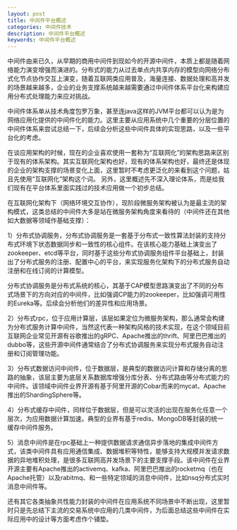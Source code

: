 ```yaml
---
layout: post
title: 中间件平台概述
categories: 中间件技术
description: 中间件平台概述
keywords: 中间件平台概述
---
```

<body><div id='preview-contents' class='note-content'>

<p>中间件由来已久，从早期的商用中间件到现如今的开源中间件，本质上都是随着网络能力演变增强而演进的。分布式的能力从过去单点内共享内存的模型向网络分布式化节点协作交互上演变，随着互联网类应用普及，海量连接、数据处理和高并发的场景越来越多，企业的业务支撑系统越来越需要通过中间件体系平台化来构建应用分布式处理能力来应对挑战。</p>

<p>中间件体系单从技术角度包罗万象，甚至连java这样的JVM平台都可以认为是为网络应用化提供的中间件化的能力。这里主要从应用系统中几个重要的分层位置的中间件体系来尝试总结一下，后续会分析这些中间件具体的实现思路，以及一些平台化的考虑。</p>

<p>在谈应用架构的时候，现在的企业喜欢使用一套称为“互联网化”的架构思路来区别于现有的体系架构。其实互联网化架构也好，现有的体系架构也好，最终还是体现的企业的架构支撑的场景变化上面，这里暂时不考虑更泛化的来看到这个问题，姑且先使用“互联网化”架构这个词。
另外，这里概述先不深入理论体系，而是给我们现有在平台体系里面实践过的技术应用做一个初步总结。</p>

<p>在互联网化架构下（网络环境交互协作），现阶段微服务架构被认为是最主流的架构模式，这类总结的中间件大多是站在微服务架构角度来看待的（中间件还在其他如大数据等领域作基础支撑）：</p>

<p>1）分布式协调服务，分布式协调服务是一套基于分布式一致性算法封装的支持分布式环境下状态数据同步和一致性的核心组件。在该核心能力基础上演变出了zookeeper、etcd等平台，同时基于这些分布式协调服务组件平台基础上，封装出了分布式服务的注册、配置中心的平台，来实现服务化架构下的分布式服务自动注册和在线订阅的计算模型。</p>

<p>分布式协调服务是分布式系统的核心，其基于CAP模型思路演变出了不同的分布式场景下的方向对应的中间件，比如强调CP能力的zookeeper，比如强调可用性的Eureka等。后续会分析他们的差异性和应用场景。</p>

<p>2）分布式rpc，位于应用计算层，该层如果定位为微服务架构，那么通常会构建为分布式服务计算中间件，当然这代表一种架构风格的技术实现，在这个领域目前互联网企业常见开源有谷歌推出的gRPC、Apache推出的thrift、阿里巴巴推出的dubbo等，这些开源中间件通常结合了分布式协调服务来实现分布式服务自动注册和订阅管理功能。</p>

<p>3）分布式数据访问中间件，位于数据层，是典型的数据访问计算和存储分离的思路的抽象，该层主要为底层关系数据库增强分库分表、分布式路由等分布式能力的中间件。该领域中间件业界开源有基于阿里开源的Cobar而来的mycat、Apache推出的ShardingSphere等。</p>

<p>4）分布式缓存中间件，同样位于数据层，但是可以灵活的出现在服务化任意一个层次，为应用数据计算加速。典型的业界有基于redis、MongoDB等封装的统一缓存中间件服务。</p>

<p>5）消息中间件是在rpc基础上一种提供数据请求通信异步落地的集成中间件方式，该类中间件具有应用通信集成、数据堆积等特性，能够支持大规模并发请求数据的异地堆积处理，是很多互联网高并发场景下的主要支撑手段。该中间件在业界开源主要有Apache推出的activemq、kafka、阿里巴巴推出的rocketmq（也在Apache托管）以及rabitmq、和一些特定领域的消息中间件，比如nsq分布式实时消息中间件等。</p>

<p>还有其它各类抽象共性能力封装的中间件在应用系统不同场景中不断出现，这里暂时只是先总结下主流的交易系统中应用的几类中间件，为后面总结这些中间件在实际应用中的设计等方面考虑作个铺垫。</p></div></body>
